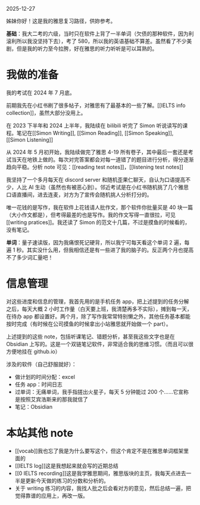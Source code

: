 2025-12-27

姊妹你好！这是我的雅思复习路径，供妳参考。

**基础**：我大二考的六级，当时只在软件上背了一半单词（欠债的那种软件，因为利滚利所以我没坚持下去），考了 580，所以我的英语基础不算差。虽然看了不少美剧，但是我的听力至今拉胯，好在雅思的听力听听是可以耳熟的。

# 我做的准备

我的考试在 2024 年 7 月底。

前期我先在小红书刷了很多帖子，对雅思有了最基本的一些了解。[[IELTS info collection]]，虽然大部分没用上。

在 2023 下半年和 2024 上半年，我陆续在 bilibili 听完了 Simon 听说读写的课程。笔记在[[Simon Writing]], [[Simon Reading]], [[Simon Speaking]], [[Simon Listening]]

从 2024 年 5 月初开始，我陆续做完了雅思 4-19 所有卷子，其中最后一套还是考试当天在地铁上做的。每次对完答案都会对每一道错了的题目进行分析，得分逐渐趋向平稳。分析 note 可见：[[reading test notes]]，[[listening test notes]]

我坚持了一个多月每天在 discord server 和随机歪果仁聊天，自认为口语提高不少，人比 AI 生动（虽然也有被恶心到）。邻近考试是在小红书随机挑了几个雅思口语直播间，进去连麦，对方为了宣传会随机挑人分析打分的。

唯一花钱的是写作，我在软件上花钱请人批作文，那个软件你批量买是 40 块一篇（大小作文都是），但考得最差的也是写作。我的作文写得一直很拉，可见[[writing pratices]]。我还读了 Simon 的范文十几篇，不过是摸鱼的时候看的，没有笔记。

**单词**：量子速读版，因为我痛恨死记硬背，所以我宁可每天看这个单词 2 遍，每遍 1 秒。其实没什么用，但我相信还是有一些进了我的脑子的。反正两个月也提高不了多少词汇量吧！

# 信息管理

对这些进度和信息的管理，我首先用的是手机任务 app，把上述提到的任务分解之后，每天大概 2 小时工作量（白天要上班，我清楚再多不实际），摊到每一天，在待办 app 都设置好。两个月，除了写作我常常特别懒之外，其他任务基本都能按时完成（有时候在公司摸鱼的时候拿出小站雅思就开始做一个 part）。

上述提到的这些 note，包括听课笔记、错题分析，甚至我这些文字也是在 Obsidian 上写的。这是一个双链笔记软件，非常适合我的思维习惯。（而且可以很方便地挂在 github.io）

涉及的软件（自己舒服就好）：

- 做计划的时间分配：excel
- 任务 app：时间日志
- 过单词：无痛单词，我手指搓出火星子，每天 5 分钟能过 200 个……它宣称是按照艾宾浩斯来的那我就信了
- 笔记：Obsidian

# 本站其他 note

- [[vocab]]我也忘了我是为什么要写这个，但这个肯定不是在雅思单词框架里面的
- [[IELTS log]]这是我想起来就会写的近期总结
- [[0 IELTS recording]]这是我学雅思期间，雅思版块的主页，我每天点进去一半是更新今天做的练习的分数和分析的。
- 关于 writing 练习的内容，我找人批之后会看对方的意见，然后总结一遍，把觉得靠谱的应用上，再改一版。
